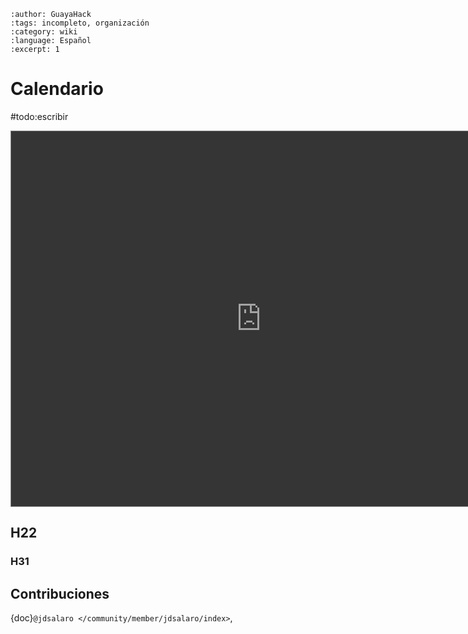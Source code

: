 ```{post} 2023-06-30
:author: GuayaHack
:tags: incompleto, organización
:category: wiki
:language: Español
:excerpt: 1
```

# Calendario

#todo:escribir

<div class="responsiveCal">
<iframe src="https://calendar.google.com/calendar/embed?height=600&wkst=1&bgcolor=%2385ff54&ctz=America%2FBogota&src=Z3VheWFoYWNrQGdtYWlsLmNvbQ&color=%23039BE5" style="border:solid 1px #777; filter: invert(.9) saturate(1.2) hue-rotate(145deg);"  width="800" height="600" frameborder="0" scrolling="no"></iframe>
</div>

## H22

### H31

## Contribuciones 

{doc}`@jdsalaro </community/member/jdsalaro/index>`,

